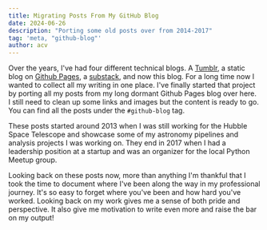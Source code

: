 ```yaml
---
title: Migrating Posts From My GitHub Blog
date: 2024-06-26
description: "Porting some old posts over from 2014-2017"
tag: 'meta, "github-blog"'
author: acv
---
```


Over the years, I've had four different technical blogs. A [Tumblr](https://www.tumblr.com/theothersideofthescreen-blog), a static blog on [Github Pages](https://github.com/acviana/acviana.github.io), a [substack](https://alexcviana.substack.com/), and now this blog. For a long time now I wanted to collect all my writing in one place. I've finally started that project by porting all my posts from my long dormant Github Pages blog over here. I still need to clean up some links and images but the content is ready to go. You can find all the posts under the `#github-blog` tag.

These posts started around 2013 when I was still working for the Hubble Space Telescope and showcase some of my astronomy pipelines and analysis projects I was working on. They end in 2017 when I had a leadership position at a startup and was an organizer for the local Python Meetup group.

Looking back on these posts now, more than anything I'm thankful that I took the time to document where I've been along the way in my professional journey. It's so easy to forget where you've been and how hard you've worked. Looking back on my work gives me a sense of both pride and perspective. It also give me motivation to write even more and raise the bar on my output!
